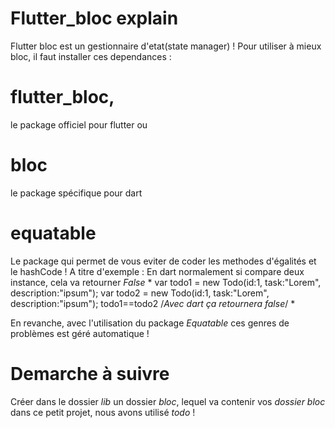 # Flutter_bloc explain

Flutter bloc est un gestionnaire d'etat(state manager) !
Pour utiliser à mieux bloc, il faut installer ces dependances :  
# flutter_bloc,
le package officiel pour flutter ou
# bloc
le package spécifique pour dart
# equatable
Le package qui permet de vous eviter de coder les methodes d'égalités et le hashCode !
A titre d'exemple :
En dart normalement si compare deux instance, cela va retourner *False*
*
    var todo1 = new Todo(id:1, task:"Lorem", description:"ipsum");
    var todo2 = new Todo(id:1, task:"Lorem", description:"ipsum");
    todo1==todo2 /*Avec dart ça retournera false*/
*

En revanche, avec l'utilisation du package *Equatable* ces genres de problèmes est géré automatique !


# Demarche à suivre

Créer dans le dossier *lib* un dossier *bloc*, lequel va contenir vos *dossier bloc*
dans ce petit projet, nous avons utilisé *todo* !
